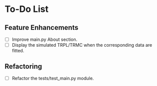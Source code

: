 # To-Do List

## Feature Enhancements
- [ ] Improve main.py About section.
- [ ] Display the simulated TRPL/TRMC when the corresponding data are fitted.

## Refactoring
- [ ] Refactor the tests/test_main.py module.